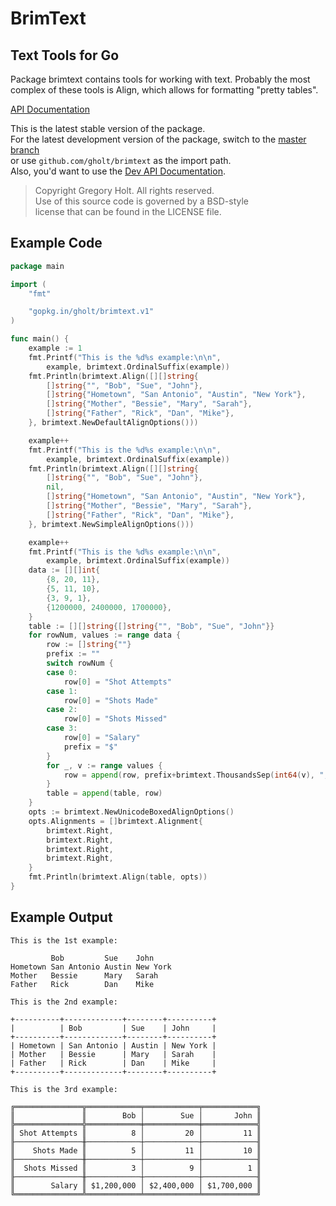 # BrimText
## Text Tools for Go

Package brimtext contains tools for working with text. Probably the most
complex of these tools is Align, which allows for formatting "pretty tables".

[API Documentation](http://godoc.org/gopkg.in/gholt/brimtext.v1)

This is the latest stable version of the package.  
For the latest development version of the package, switch to the
[master branch](https://github.com/gholt/brimtext)  
or use `github.com/gholt/brimtext` as the import path.  
Also, you'd want to use the
[Dev API Documentation](http://godoc.org/github.com/gholt/brimtext).

> Copyright Gregory Holt. All rights reserved.  
> Use of this source code is governed by a BSD-style  
> license that can be found in the LICENSE file.

## Example Code

```go
package main

import (
    "fmt"

    "gopkg.in/gholt/brimtext.v1"
)

func main() {
    example := 1
    fmt.Printf("This is the %d%s example:\n\n",
        example, brimtext.OrdinalSuffix(example))
    fmt.Println(brimtext.Align([][]string{
        []string{"", "Bob", "Sue", "John"},
        []string{"Hometown", "San Antonio", "Austin", "New York"},
        []string{"Mother", "Bessie", "Mary", "Sarah"},
        []string{"Father", "Rick", "Dan", "Mike"},
    }, brimtext.NewDefaultAlignOptions()))

    example++
    fmt.Printf("This is the %d%s example:\n\n",
        example, brimtext.OrdinalSuffix(example))
    fmt.Println(brimtext.Align([][]string{
        []string{"", "Bob", "Sue", "John"},
        nil,
        []string{"Hometown", "San Antonio", "Austin", "New York"},
        []string{"Mother", "Bessie", "Mary", "Sarah"},
        []string{"Father", "Rick", "Dan", "Mike"},
    }, brimtext.NewSimpleAlignOptions()))

    example++
    fmt.Printf("This is the %d%s example:\n\n",
        example, brimtext.OrdinalSuffix(example))
    data := [][]int{
        {8, 20, 11},
        {5, 11, 10},
        {3, 9, 1},
        {1200000, 2400000, 1700000},
    }
    table := [][]string{[]string{"", "Bob", "Sue", "John"}}
    for rowNum, values := range data {
        row := []string{""}
        prefix := ""
        switch rowNum {
        case 0:
            row[0] = "Shot Attempts"
        case 1:
            row[0] = "Shots Made"
        case 2:
            row[0] = "Shots Missed"
        case 3:
            row[0] = "Salary"
            prefix = "$"
        }
        for _, v := range values {
            row = append(row, prefix+brimtext.ThousandsSep(int64(v), ","))
        }
        table = append(table, row)
    }
    opts := brimtext.NewUnicodeBoxedAlignOptions()
    opts.Alignments = []brimtext.Alignment{
        brimtext.Right,
        brimtext.Right,
        brimtext.Right,
        brimtext.Right,
    }
    fmt.Println(brimtext.Align(table, opts))
}
```

## Example Output

```
This is the 1st example:

         Bob         Sue    John
Hometown San Antonio Austin New York
Mother   Bessie      Mary   Sarah
Father   Rick        Dan    Mike

This is the 2nd example:

+----------+-------------+--------+----------+
|          | Bob         | Sue    | John     |
+----------+-------------+--------+----------+
| Hometown | San Antonio | Austin | New York |
| Mother   | Bessie      | Mary   | Sarah    |
| Father   | Rick        | Dan    | Mike     |
+----------+-------------+--------+----------+

This is the 3rd example:

╔═══════════════╦════════════╤════════════╤════════════╗
║               ║        Bob │        Sue │       John ║
╠═══════════════╬════════════╪════════════╪════════════╣
║ Shot Attempts ║          8 │         20 │         11 ║
╟───────────────╫────────────┼────────────┼────────────╢
║    Shots Made ║          5 │         11 │         10 ║
╟───────────────╫────────────┼────────────┼────────────╢
║  Shots Missed ║          3 │          9 │          1 ║
╟───────────────╫────────────┼────────────┼────────────╢
║        Salary ║ $1,200,000 │ $2,400,000 │ $1,700,000 ║
╚═══════════════╩════════════╧════════════╧════════════╝
```

